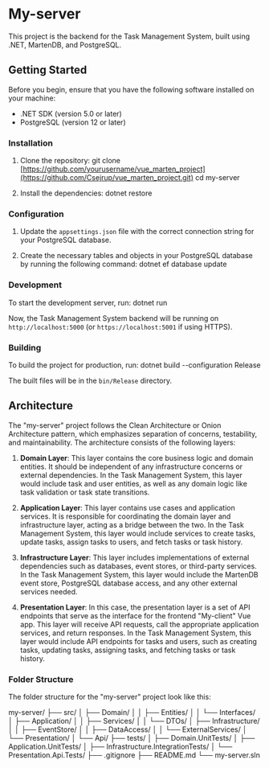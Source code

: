 # My-server

This project is the backend for the Task Management System, built using .NET, MartenDB, and PostgreSQL.

## Getting Started

Before you begin, ensure that you have the following software installed on your machine:

- .NET SDK (version 5.0 or later)
- PostgreSQL (version 12 or later)

### Installation

1. Clone the repository:
git clone [https://github.com/yourusername/vue_marten_project](https://github.com/Csejrup/vue_marten_project.git)
cd my-server

2. Install the dependencies:
dotnet restore

### Configuration

1. Update the `appsettings.json` file with the correct connection string for your PostgreSQL database.

2. Create the necessary tables and objects in your PostgreSQL database by running the following command:
dotnet ef database update

### Development

To start the development server, run:
dotnet run

Now, the Task Management System backend will be running on `http://localhost:5000` (or `https://localhost:5001` if using HTTPS).

### Building

To build the project for production, run:
dotnet build --configuration Release

The built files will be in the `bin/Release` directory.

## Architecture

The "my-server" project follows the Clean Architecture or Onion Architecture pattern, which emphasizes separation of concerns, testability, and maintainability. The architecture consists of the following layers:

1. **Domain Layer**: This layer contains the core business logic and domain entities. It should be independent of any infrastructure concerns or external dependencies. In the Task Management System, this layer would include task and user entities, as well as any domain logic like task validation or task state transitions.

2. **Application Layer**: This layer contains use cases and application services. It is responsible for coordinating the domain layer and infrastructure layer, acting as a bridge between the two. In the Task Management System, this layer would include services to create tasks, update tasks, assign tasks to users, and fetch tasks or task history.

3. **Infrastructure Layer**: This layer includes implementations of external dependencies such as databases, event stores, or third-party services. In the Task Management System, this layer would include the MartenDB event store, PostgreSQL database access, and any other external services needed.

4. **Presentation Layer**: In this case, the presentation layer is a set of API endpoints that serve as the interface for the frontend "My-client" Vue app. This layer will receive API requests, call the appropriate application services, and return responses. In the Task Management System, this layer would include API endpoints for tasks and users, such as creating tasks, updating tasks, assigning tasks, and fetching tasks or task history.

### Folder Structure

The folder structure for the "my-server" project look like this:

my-server/
├── src/
│ ├── Domain/
│ │ ├── Entities/
│ │ └── Interfaces/
│ ├── Application/
│ │ ├── Services/
│ │ └── DTOs/
│ ├── Infrastructure/
│ │ ├── EventStore/
│ │ ├── DataAccess/
│ │ └── ExternalServices/
│ └── Presentation/
│ └── Api/
├── tests/
│ ├── Domain.UnitTests/
│ ├── Application.UnitTests/
│ ├── Infrastructure.IntegrationTests/
│ └── Presentation.Api.Tests/
├── .gitignore
├── README.md
└── my-server.sln

